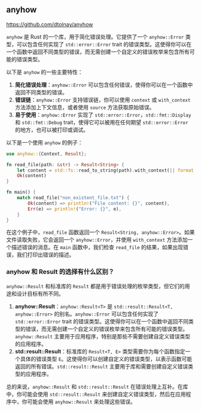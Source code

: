 ## anyhow

https://github.com/dtolnay/anyhow

`anyhow` 是 Rust 的一个库，用于简化错误处理。它提供了一个 `anyhow::Error` 类型，可以包含任何实现了 `std::error::Error` trait 的错误类型。这使得你可以在一个函数中返回不同类型的错误，而无需创建一个自定义的错误枚举来包含所有可能的错误类型。

以下是 `anyhow` 的一些主要特性：

1. **简化错误处理**：`anyhow::Error` 可以包含任何错误，使得你可以在一个函数中返回不同类型的错误。
2. **错误链**：`anyhow::Error` 支持错误链，你可以使用 `context` 或 `with_context` 方法添加上下文信息，或者使用 `source` 方法获取原始错误。
3. **易于使用**：`anyhow::Error` 实现了 `std::error::Error`，`std::fmt::Display` 和 `std::fmt::Debug` trait，使得它可以被用在任何期望 `std::error::Error` 的地方，也可以被打印或调试。

以下是一个使用 `anyhow` 的例子：

```rust
use anyhow::{Context, Result};

fn read_file(path: &str) -> Result<String> {
    let content = std::fs::read_to_string(path).with_context(|| format!("failed to read file {}", path))?;
    Ok(content)
}

fn main() {
    match read_file("non_existent_file.txt") {
        Ok(content) => println!("File content: {}", content),
        Err(e) => println!("Error: {}", e),
    }
}
```

在这个例子中，`read_file` 函数返回一个 `Result<String, anyhow::Error>`。如果文件读取失败，它会返回一个 `anyhow::Error`，并使用 `with_context` 方法添加一个描述错误的消息。在 `main` 函数中，我们检查 `read_file` 的结果，如果出现错误，我们打印出错误的描述。

### anyhow 和 Result 的选择有什么区别？

`anyhow::Result` 和标准库的 `Result` 都是用于错误处理的枚举类型，但它们的用途和设计目标有所不同。

1. **anyhow::Result**：`anyhow::Result<T>` 是 `std::result::Result<T, anyhow::Error>` 的别名。`anyhow::Error` 可以包含任何实现了 `std::error::Error` trait 的错误类型。这使得你可以在一个函数中返回不同类型的错误，而无需创建一个自定义的错误枚举来包含所有可能的错误类型。`anyhow::Result` 主要用于应用程序，特别是那些不需要创建自定义错误类型的应用程序。
2. **std::result::Result**：标准库的 `Result<T, E>` 类型需要你为每个函数指定一个具体的错误类型 `E`。这使得你可以创建自定义的错误类型，以表示函数可能返回的所有错误。`std::result::Result` 主要用于库和需要创建自定义错误类型的应用程序。

总的来说，`anyhow::Result` 和 `std::result::Result` 在错误处理上互补。在库中，你可能会使用 `std::result::Result` 来创建自定义错误类型，然后在应用程序中，你可能会使用 `anyhow::Result` 来处理这些错误。
